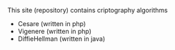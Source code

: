 This site (repository) contains criptography algorithms


- Cesare (written in php)
- Vigenere (written in php)
- DiffieHellman (written in java)


